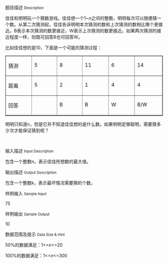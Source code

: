 <div class="panel panel-default">
<div class="area-title">
<span>
题目描述
<small>Description</small>
</span></div>
<div class="panel-body">

<p>佳佳和明明玩一个猜数游戏。佳佳想一个1~<em>n</em>之间的整数，明明每次可以随便猜一个数。从第二次猜测起，佳佳告诉明明本次猜测的数和上次猜测的数相比哪个更接近。B表示本次猜测的数更接近，W表示上次猜测的数更接近。如果两次猜测的接近程度一样，则既可回答B也可回答W。</p>
<p>比如佳佳想的是10，下面是一个可能的猜测过程：</p>
<table border="1" cellpadding="0" cellspacing="0">
<tbody>
<tr>
<td valign="top" width="95">
<p>猜测</p>
</td>
<td valign="top" width="95">
<p>5</p>
</td>
<td valign="top" width="95">
<p>8</p>
</td>
<td valign="top" width="95">
<p>11</p>
</td>
<td valign="top" width="95">
<p>6</p>
</td>
<td valign="top" width="95">
<p>14</p>
</td>
</tr>
<tr>
<td valign="top" width="95">
<p>距离</p>
</td>
<td valign="top" width="95">
<p>5</p>
</td>
<td valign="top" width="95">
<p>2</p>
</td>
<td valign="top" width="95">
<p>1</p>
</td>
<td valign="top" width="95">
<p>4</p>
</td>
<td valign="top" width="95">
<p>4</p>
</td>
</tr>
<tr>
<td valign="top" width="95">
<p>回答</p>
</td>
<td valign="top" width="95">
<p> </p>
</td>
<td valign="top" width="95">
<p>B</p>
</td>
<td valign="top" width="95">
<p>B</p>
</td>
<td valign="top" width="95">
<p>W</p>
</td>
<td valign="top" width="95">
<p>B/W</p>
</td>
</tr>
</tbody>
</table>
<p>明明只知道n，但是它并不知道佳佳想的是什么数。如果明明足够聪明，需要猜多少次才能保证猜到呢？</p>
<p> </p>

</div>
</div>

<div class="panel panel-default">
<div class="area-title">
<span>
输入描述
<small>Input Description</small>
</span></div>
<div class="panel-body">
<p>包含一个整数n，表示佳佳所想数的最大值。</p>

</div>
</div>
<div  class="panel panel-default">
<div class="area-title">
<span>
输出描述
<small>Output Description</small>
</span></div>
<div class="panel-body">

<p>包含一个整数k，表示最坏情况需要猜的个数。</p>

</div>
</div>


<div class="panel panel-default">
<div class="area-title">
<span>
样例输入
<small>Sample Input</small>
</span></div>
<div class="panel-body">
<p>75</p>

</div>
</div>

<div class="panel panel-default">
<div class="area-title">
<span>
样例输出
<small>Sample Output</small>
</span></div>
<div class="panel-body">
<p>10</p>

</div>
</div>

<div class="panel panel-default">
<div class="area-title">
<span>
数据范围及提示
<small>Data Size & Hint</small>
</span></div>
<div class="panel-body">
<p>50%的数据满足：1&lt;=<em>n</em>&lt;=20</p>
<p>100%的数据满足：1&lt;=<em>n</em>&lt;=300</p>
</div>
</div>